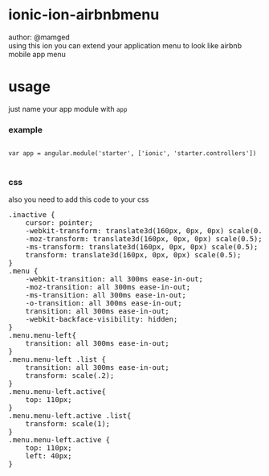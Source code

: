 ionic-ion-airbnbmenu
====================
author: @mamged<br>
using this ion you can extend your application menu to look like airbnb mobile app menu<br>
<h1>usage</h1>
just name your app module with <code>app</code>
<h3>example</h3>
<code>
var app = angular.module('starter', ['ionic', 'starter.controllers'])
</code><br>
<h3>css</h3>
also you need to add this code to your css<br>
<pre>
.inactive {
    cursor: pointer;
    -webkit-transform: translate3d(160px, 0px, 0px) scale(0.5);
    -moz-transform: translate3d(160px, 0px, 0px) scale(0.5);
    -ms-transform: translate3d(160px, 0px, 0px) scale(0.5);
    transform: translate3d(160px, 0px, 0px) scale(0.5);
}
.menu {
    -webkit-transition: all 300ms ease-in-out;
    -moz-transition: all 300ms ease-in-out;
    -ms-transition: all 300ms ease-in-out;
    -o-transition: all 300ms ease-in-out;
    transition: all 300ms ease-in-out;
    -webkit-backface-visibility: hidden;
}
.menu.menu-left{
	transition: all 300ms ease-in-out;
}
.menu.menu-left .list {
    transition: all 300ms ease-in-out;
    transform: scale(.2);
}
.menu.menu-left.active{
	top: 110px;
}
.menu.menu-left.active .list{
	transform: scale(1);
}
.menu.menu-left.active {
    top: 110px;
    left: 40px;
}
</pre>
